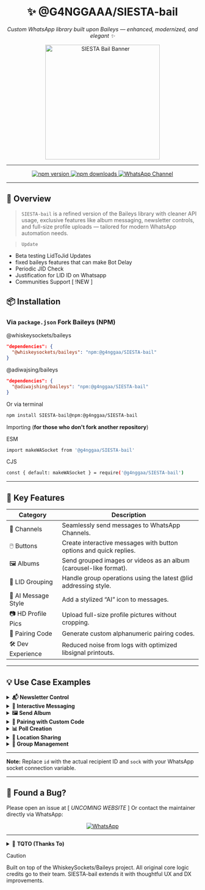 <div align="center">
  <h1>✨ @G4NGGAAA/SIESTA-bail</h1>
  <p><em>Custom WhatsApp library built upon Baileys — enhanced, modernized, and elegant ✨</em></p>

  <img src="https://files.catbox.moe/pmq2tk.jpg" width="300" alt="SIESTA Bail Banner" />


  
---

  <p>
    <a href="https://www.npmjs.com/package/@g4nggaa/SIESTA-bail">
      <img src="https://img.shields.io/npm/v/@g4nggaa/SIESTA-bail?color=blueviolet&label=version&logo=npm" alt="npm version" />
    </a>
    <a href="https://www.npmjs.com/package/@g4nggaa/SIESTA-bail">
      <img src="https://img.shields.io/npm/dt/@g4nggaa/SIESTA-bail?color=blueviolet&label=downloads&logo=npm" alt="npm downloads" />
    </a>
    <a href="https://whatsapp.com/channel/0029VapYyKEGufIpsd3Rja2C">
      <img src="https://img.shields.io/badge/Join-WhatsApp%20Channel-25D366?logo=whatsapp&logoColor=white" alt="WhatsApp Channel" />
    </a>
  </p>
</div>

---

## 📌 Overview

> `SIESTA-bail` is a refined version of the Baileys library with cleaner API usage, exclusive features like album messaging, newsletter controls, and full-size profile uploads — tailored for modern WhatsApp automation needs.

> `Update`
+ Beta testing LidToJid Updates
+ fixed baileys features that can make Bot Delay
+ Periodic JID Check
+ Justification for LID ID on Whatsapp
+ Communities Support [ !NEW ]

## 📦 Installation

### Via `package.json` Fork Baileys (NPM)
@whiskeysockets/baileys
```json
"dependencies": {
  "@whiskeysockets/baileys": "npm:@g4nggaa/SIESTA-bail"
}
```
@adiwajsing/baileys
```json
"dependencies": {
  "@adiwajshing/baileys": "npm:@g4nggaa/SIESTA-bail"
}
```

Or via terminal
```bash
npm install SIESTA-bail@npm:@g4nggaa/SIESTA-bail
```

Importing (**for those who don't fork another repository**)

ESM
```bash
import makeWASocket from '@g4nggaa/SIESTA-bail'
```

CJS
```bash
const { default: makeWASocket } = require('@g4nggaa/SIESTA-bail')
```


---

## 🌟 Key Features

| Category         | Description                                                                 |
|------------------|-----------------------------------------------------------------------------|
| 📢 Channels       | Seamlessly send messages to WhatsApp Channels.                              |
| 🖱️ Buttons         | Create interactive messages with button options and quick replies.          |
| 🖼️ Albums          | Send grouped images or videos as an album (carousel-like format).          |
| 👤 LID Grouping    | Handle group operations using the latest @lid addressing style.             |
| 🤖 AI Message Style | Add a stylized “AI” icon to messages.                                      |
| 📷 HD Profile Pics | Upload full-size profile pictures without cropping.                        |
| 🔐 Pairing Code    | Generate custom alphanumeric pairing codes.                                |
| 🛠️ Dev Experience  | Reduced noise from logs with optimized libsignal printouts.                 |

---

## 💡 Use Case Examples

<details>
<summary><strong>📬 Newsletter Control</strong></summary>

```javascript
// Create a newsletter
await sock.newsletterCreate("SIESTA Updates");

// Change description
await sock.newsletterUpdateDescription("SIESTA@newsletter", "Fresh updates weekly");

// Send a reaction to a channel message
await sock.newsletterReactMessage("SIESTA@newsletter", "175", "🔥");
```

</details>

<details>
<summary><strong>📌 Interactive Messaging</strong></summary>

```javascript
const buttons = [
  { buttonId: 'btn1', buttonText: { displayText: 'Click Me' }, type: 1 },
  { buttonId: 'btn2', buttonText: { displayText: 'Visit Site' }, type: 1 }
];

const msg = {
  text: "Choose one:",
  footer: "From SIESTA with love 💜",
  buttons,
  headerType: 1
};

await sock.sendMessage(id, msg, { quoted: null });
```

</details>

<details>
<summary><strong>🖼️ Send Album</strong></summary>

```javascript
const media = [
  { image: { url: "https://example.com/pic1.jpg" } },
  { video: { url: "https://example.com/clip.mp4" } }
];

await sock.sendMessage(id, { album: media, caption: "Memories 💫" }, { quoted: null });
```

</details>

<details>
<summary><strong>🔐 Pairing with Custom Code</strong></summary>

```javascript
const code = await sock.requestPairingCode("62xxxxxxxxxx", "SIESTA01");
console.log("Your Pairing Code:", code);
```

</details>

<details>
<summary><strong>📊 Poll Creation</strong></summary>

```javascript
const pollMessage = {
  name: "Favorite Color?",
  values: ["Red", "Blue", "Green"],
  selectableCount: 1
};

await sock.sendMessage(id, { poll: pollMessage });
```

</details>

<details>
<summary><strong>📍 Location Sharing</strong></summary>

```javascript
const locationMessage = {
  degreesLatitude: 37.422,
  degreesLongitude: -122.084,
  name: "Googleplex",
  address: "1600 Amphitheatre Pkwy, Mountain View, CA 94043"
};

await sock.sendMessage(id, { location: locationMessage });
```

</details>

<details>
<summary><strong>👥 Group Management</strong></summary>

```javascript
// Create group
const group = await sock.groupCreate("My New Group", [number1, number2]);

// Add participants
await sock.groupAdd(group.id, [number3, number4]);

// Change group description
await sock.groupUpdateDescription(group.id, "This is our awesome group!");
```

</details>

---

**Note:** Replace `id` with the actual recipient ID and `sock` with your WhatsApp socket connection variable.

 ---
 
## 🐞 Found a Bug?

Please open an issue at  [ *UNCOMING WEBSITE* ]
Or contact the maintainer directly via WhatsApp:

<p align="center">
  <a href="https://wa.me/6285282530851" target="_blank">
    <img alt="WhatsApp" src="https://img.shields.io/badge/Chat%20on%20WhatsApp-25D366?style=for-the-badge&logo=whatsapp&logoColor=white">
  </a>
</p>

---

<details>
  <summary>🙏 <strong>TQTO (Thanks To)</strong></summary>

Terima kasih kepada pihak-pihak yang telah memberikan dukungan, inspirasi, dan kontribusi secara langsung maupun tidak langsung dalam pengembangan proyek ini:

- **Allah SWT**  
  For all His grace and ease.

- **Parent**  
  For your continued love, prayers, and support.

- **[Nstar-Y / Nstar-bail](https://github.com/Nstar-Y)**  
  As an initial foundation and reference in the development of this system.

- **[G4NGGAAA](https://github.com/G4NGGAAA)** (Me)  
  The main developer of this project.

</details>

> [!CAUTION]
> Built on top of the WhiskeySockets/Baileys project. All original core logic credits go to their team. SIESTA-bail extends it with thoughtful UX and DX improvements.
